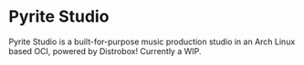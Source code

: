 # Pyrite Studio

Pyrite Studio is a built-for-purpose music production studio in an Arch Linux based OCI, powered by Distrobox!  Currently a WIP.  
